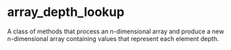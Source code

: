 # array_depth_lookup
A class of methods that process an n-dimensional array and produce a new n-dimensional array containing values that represent each element depth.

